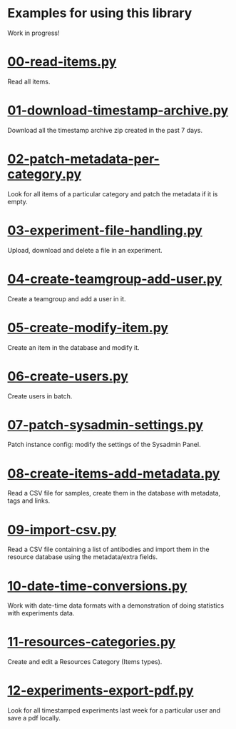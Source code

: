 # Examples for using this library

Work in progress!

# [00-read-items.py]

Read all items.

# [01-download-timestamp-archive.py]

Download all the timestamp archive zip created in the past 7 days.

# [02-patch-metadata-per-category.py]

Look for all items of a particular category and patch the metadata if it is empty.

# [03-experiment-file-handling.py]

Upload, download and delete a file in an experiment.

# [04-create-teamgroup-add-user.py]

Create a teamgroup and add a user in it.

# [05-create-modify-item.py]

Create an item in the database and modify it.

# [06-create-users.py]

Create users in batch.

# [07-patch-sysadmin-settings.py]

Patch instance config: modify the settings of the Sysadmin Panel.

# [08-create-items-add-metadata.py]

Read a CSV file for samples, create them in the database with metadata, tags and links.

# [09-import-csv.py]

Read a CSV file containing a list of antibodies and import them in the resource database using the metadata/extra fields.

# [10-date-time-conversions.py]

Work with date-time data formats with a demonstration of doing statistics with experiments data.

# [11-resources-categories.py]

Create and edit a Resources Category (Items types).

# [12-experiments-export-pdf.py]

Look for all timestamped experiments last week for a particular user and save a pdf locally.

[00-read-items.py]: https://github.com/elabftw/elabapi-python/blob/master/examples/00-read-items.py
[01-download-timestamp-archive.py]: https://github.com/elabftw/elabapi-python/blob/master/examples/01-download-timestamp-archive.py
[02-patch-metadata-per-category.py]: https://github.com/elabftw/elabapi-python/blob/master/examples/02-patch-metadata-per-category.py
[03-experiment-file-handling.py]: https://github.com/elabftw/elabapi-python/blob/master/examples/03-experiment-file-handling.py
[04-create-teamgroup-add-user.py]: https://github.com/elabftw/elabapi-python/blob/master/examples/04-create-teamgroup-add-user.py
[05-create-modify-item.py]: https://github.com/elabftw/elabapi-python/blob/master/examples/05-create-modify-item.py
[06-create-users.py]: https://github.com/elabftw/elabapi-python/blob/master/examples/06-create-users.py
[07-patch-sysadmin-settings.py]: https://github.com/elabftw/elabapi-python/blob/master/examples/07-patch-sysadmin-settings.py
[08-create-items-add-metadata.py]: https://github.com/elabftw/elabapi-python/blob/master/examples/08-create-items-add-metadata.py
[09-import-csv.py]: https://github.com/elabftw/elabapi-python/blob/master/examples/09-import-csv.py
[10-date-time-conversions.py]: https://github.com/elabftw/elabapi-python/blob/master/examples/10-date-time-conversions.py
[11-resources-categories.py]: https://github.com/elabftw/elabapi-python/blob/master/examples/11-resources-categories.py
[12-experiments-export-pdf.py]: https://github.com/elabftw/elabapi-python/blob/master/examples/12-experiments-export-pdf.py

